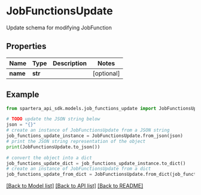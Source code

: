 # JobFunctionsUpdate

Update schema for modifying JobFunction

## Properties

Name | Type | Description | Notes
------------ | ------------- | ------------- | -------------
**name** | **str** |  | [optional] 

## Example

```python
from spartera_api_sdk.models.job_functions_update import JobFunctionsUpdate

# TODO update the JSON string below
json = "{}"
# create an instance of JobFunctionsUpdate from a JSON string
job_functions_update_instance = JobFunctionsUpdate.from_json(json)
# print the JSON string representation of the object
print(JobFunctionsUpdate.to_json())

# convert the object into a dict
job_functions_update_dict = job_functions_update_instance.to_dict()
# create an instance of JobFunctionsUpdate from a dict
job_functions_update_from_dict = JobFunctionsUpdate.from_dict(job_functions_update_dict)
```
[[Back to Model list]](../README.md#documentation-for-models) [[Back to API list]](../README.md#documentation-for-api-endpoints) [[Back to README]](../README.md)


